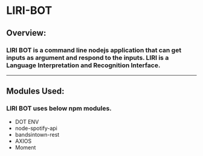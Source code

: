# LIRI-BOT
## Overview:
### LIRI BOT is a command line nodejs application that can get inputs as argument and respond to the inputs. LIRI is a Language Interpretation and Recognition Interface.

*****************
## Modules Used:
### LIRI BOT uses below npm modules.
* DOT ENV
* node-spotify-api
* bandsintown-rest
* AXIOS
* Moment


